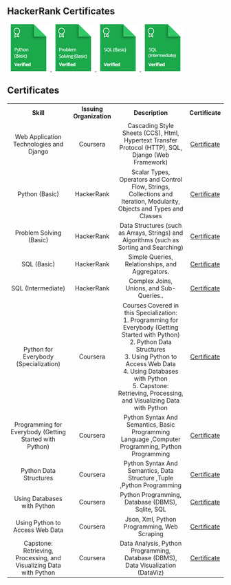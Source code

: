 ## HackerRank Certificates

<a href="https://www.hackerrank.com/certificates/f60ec3bf42af" target="_blank">
<img src="https://github.com/ShihabAhmed09/Certificates/blob/main/Badges/python_basic_skill.png?raw=true">
</a>
<a href="https://www.hackerrank.com/certificates/b559d4d72fec" target="_blank">
<img src="https://github.com/ShihabAhmed09/Certificates/blob/main/Badges/problem_solving_basic_skill.png?raw=true">
</a>
<a href="https://www.hackerrank.com/certificates/bdb6641a4882" target="_blank">
<img src="https://github.com/ShihabAhmed09/Certificates/blob/main/Badges/sql_basic_skill.png?raw=true">
</a>
<a href="https://www.hackerrank.com/certificates/bb78412d6989" target="_blank">
<img src="https://github.com/ShihabAhmed09/Certificates/blob/main/Badges/sql_intermediate_skill.png?raw=true">
</a>

## Certificates

<table style="text-align: center;">
    <tr>
        <th>Skill</th>
        <th>Issuing Organization</th>
        <th>Description</th>
        <th>Certificate</th>
    </tr>
    <tr>
        <td>Web Application Technologies and Django</td>
        <td>Coursera</td>
        <td>Cascading Style Sheets (CCS), Html, Hypertext Transfer Protocol (HTTP), SQL,
            Django (Web Framework)</td>
        <td><a href="https://www.coursera.org/account/accomplishments/certificate/TJD3JPQV5YJD" target="_blank">Certificate</a></td>
    </tr>
    <tr>
        <td>Python (Basic)</td>
        <td>HackerRank</td>
        <td>Scalar Types, Operators and Control Flow, Strings, Collections and Iteration,
            Modularity, Objects and Types and Classes</td>
        <td><a href="https://www.hackerrank.com/certificates/f60ec3bf42af" target="_blank">Certificate</a></td>
    </tr>
    <tr>
        <td>Problem Solving (Basic)</td>
        <td>HackerRank</td>
        <td>Data Structures (such as Arrays, Strings) and Algorithms (such as Sorting and
            Searching)</td>
        <td><a href="https://www.hackerrank.com/certificates/b559d4d72fec" target="_blank">Certificate</a></td>
    </tr>
    <tr>
        <td>SQL (Basic)</td>
        <td>HackerRank</td>
        <td>Simple Queries, Relationships, and Aggregators.</td>
        <td><a href="https://www.hackerrank.com/certificates/bdb6641a4882" target="_blank">Certificate</a></td>
    </tr>
    <tr>
        <td>SQL (Intermediate)</td>
        <td>HackerRank</td>
        <td>Complex Joins, Unions, and Sub-Queries..</td>
        <td><a href="https://www.hackerrank.com/certificates/bb78412d6989" target="_blank">Certificate</a></td>
    </tr>
    <tr>
        <td>Python for Everybody (Specialization)</td>
        <td>Coursera</td>
        <td>Courses Covered in this Specialization: <br>
            1. Programming for Everybody (Getting Started with Python) <br>
            2. Python Data Structures <br>
            3. Using Python to Access Web Data <br> 
            4. Using Databases with Python <br>
            5. Capstone: Retrieving, Processing, and Visualizing Data with Python
        </td>
        <td><a href="https://www.coursera.org/account/accomplishments/certificate/KYP5PVCD6VAU" target="_blank">Certificate</a></td>
    </tr>
    <tr>
        <td>Programming for Everybody (Getting Started with Python)</td>
        <td>Coursera</td>
        <td>Python Syntax And Semantics, Basic Programming Language ,Computer Programming,
            Python Programming</td>
        <td><a href="https://www.coursera.org/account/accomplishments/certificate/29B9X6MXR26W" target="_blank">Certificate</a></td>
    </tr>
    <tr>
        <td>Python Data Structures</td>
        <td>Coursera</td>
        <td>Python Syntax And Semantics, Data Structure ,Tuple ,Python Programming</td>
        <td><a href="https://www.coursera.org/account/accomplishments/certificate/D8PW28HVBBML" target="_blank">Certificate</a></td>
    </tr>
    <tr>
        <td>Using Databases with Python</td>
        <td>Coursera</td>
        <td>Python Programming, Database (DBMS), Sqlite, SQL</td>
        <td><a href="https://www.coursera.org/account/accomplishments/certificate/NWWPPFXZDAJ5" target="_blank">Certificate</a></td>
    </tr>
    <tr>
        <td>Using Python to Access Web Data</td>
        <td>Coursera</td>
        <td>Json, Xml, Python Programming, Web Scraping</td>
        <td><a href="https://www.coursera.org/account/accomplishments/certificate/JHMBSDKYP88A" target="_blank">Certificate</a></td>
    </tr>
    <tr>
        <td>Capstone: Retrieving, Processing, and Visualizing Data with Python</td>
        <td>Coursera</td>
        <td>Data Analysis, Python Programming, Database (DBMS), Data Visualization (DataViz)</td>
        <td><a href="https://www.coursera.org/account/accomplishments/certificate/HE2SKWUHYHL9" target="_blank">Certificate</a></td>
    </tr>
</table>
